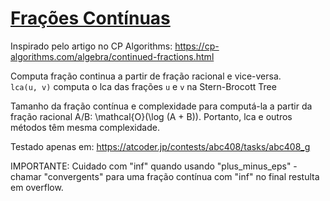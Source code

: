 # [Frações Contínuas](continued_fractions.cpp)
 Inspirado pelo artigo no CP Algorithms: https://cp-algorithms.com/algebra/continued-fractions.html

 Computa fração continua a partir de fração racional e vice-versa.  
 `lca(u, v)` computa o lca das frações `u` e `v` na Stern-Brocott Tree

 Tamanho da fração contínua e complexidade para computá-la a partir da fração racional A/B: \mathcal{O}(\log (A + B)). 
 Portanto, lca e outros métodos têm mesma complexidade. 

 Testado apenas em: https://atcoder.jp/contests/abc408/tasks/abc408_g  

 IMPORTANTE: Cuidado com "inf" quando usando "plus_minus_eps" - chamar "convergents" para uma fração contínua 
 com "inf" no final restulta em overflow. 
